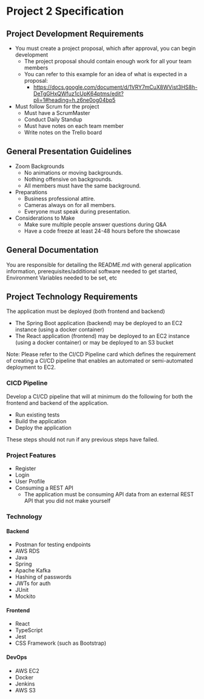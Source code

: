 # Project 2 Specification

## Project Development Requirements
- You must create a project proposal, which after approval, you can begin development
    - The project proposal should contain enough work for all your team members
    - You can refer to this example for an idea of what is expected in a proposal:
        - https://docs.google.com/document/d/1VRY7mCuX8WVist3HS8h-DeTgGHxQWfuz1cUpK64ptms/edit?pli=1#heading=h.z6ne0og04bp5
- Must follow Scrum for the project
	- Must have a ScrumMaster
	- Conduct Daily Standup
	- Must have notes on each team member
	- Write notes on the Trello board

## General Presentation Guidelines

- Zoom Backgrounds
    - No animations or moving backgrounds.
    - Nothing offensive on backgrounds.
    - All members must have the same background.
- Preparations
    - Business professional attire.
    - Cameras always on for all members.
    - Everyone must speak during presentation.
- Considerations to Make
    - Make sure multiple people answer questions during Q&A
    - Have a code freeze at least 24-48 hours before the showcase

## General Documentation
You are responsible for detailing the README.md with general application information, prerequisites/additional software needed to get started, Environment Variables needed to be set, etc

## Project Technology Requirements

The application must be deployed (both frontend and backend)
- The Spring Boot application (backend) may be deployed to an EC2 instance (using a docker container)
- The React application (frontend) may be deployed to an EC2 instance (using a docker container) or may be deployed to an S3 bucket

Note: Please refer to the CI/CD Pipeline card which defines the requirement of creating a CI/CD pipeline that enables an automated or semi-automated deployment to EC2.

### CICD Pipeline
Develop a CI/CD pipeline that will at minimum do the following for both the frontend and backend of the application.
- Run existing tests
- Build the application
- Deploy the application

These steps should not run if any previous steps have failed.

### Project Features

- Register
- Login
- User Profile
- Consuming a REST API
	- The application must be consuming API data from an external REST API that you did not make yourself

### Technology

#### Backend
- Postman for testing endpoints
- AWS RDS
- Java
- Spring
- Apache Kafka
- Hashing of passwords
- JWTs for auth
- JUnit
- Mockito

#### Frontend
- React
- TypeScript
- Jest
- CSS Framework (such as Bootstrap)

#### DevOps
- AWS EC2
- Docker
- Jenkins
- AWS S3